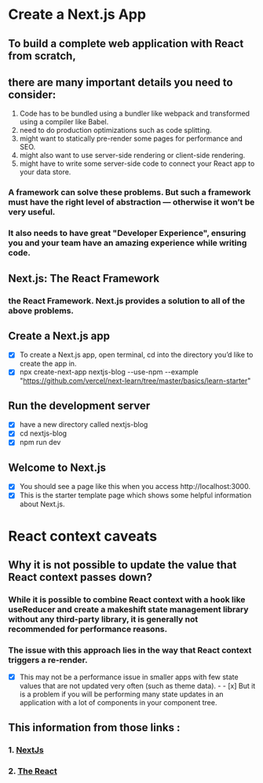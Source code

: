 # Create a Next.js App
## To build a complete web application with React from scratch,
## there are many important details you need to consider:

1. Code has to be bundled using a bundler like webpack and transformed using a compiler like Babel.
2. need to do production optimizations such as code splitting.
3.  might want to statically pre-render some pages for performance and SEO. 
4.  might also want to use server-side rendering or client-side rendering.
5.  might have to write some server-side code to connect your React app to your data store.
### A framework can solve these problems. But such a framework must have the right level of abstraction — otherwise it won’t be very useful. 
### It also needs to have great "Developer Experience", ensuring you and your team have an amazing experience while writing code.

## Next.js: The React Framework
### the React Framework. Next.js provides a solution to all of the above problems. 
## Create a Next.js app
- [x]  To create a Next.js app, open terminal, cd into the directory you’d like to create the app in.
- [x]    npx create-next-app nextjs-blog --use-npm --example "https://github.com/vercel/next-learn/tree/master/basics/learn-starter"
## Run the development server
- [x]  have a new directory called nextjs-blog
- [x]  cd nextjs-blog
 - [x]  npm run dev
 ## Welcome to Next.js
 - [x] You should see a page like this when you access http://localhost:3000. 
  - [x] This is the starter template page which shows some helpful information about Next.js.
# React context caveats
## Why it is not possible to update the value that React context passes down?

### While it is possible to combine React context with a hook like useReducer and create a makeshift state management library without any third-party library, it is generally not recommended for performance reasons.
### The issue with this approach lies in the way that React context triggers a re-render.
- [x] This may not be a performance issue in smaller apps with few state values that are not updated very often (such as theme data). - - [x]  But it is a problem if you will be performing many state updates in an application with a lot of components in your component tree.

## This information from those links :
### 1. [NextJs](https://nextjs.org/learn/basics/getting-started) 
### 2. [The React](https://www.freecodecamp.org/news/react-context-for-beginners/) 